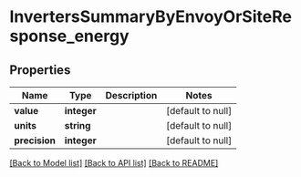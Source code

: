 # InvertersSummaryByEnvoyOrSiteResponse_energy

## Properties
Name | Type | Description | Notes
------------ | ------------- | ------------- | -------------
**value** | **integer** |  | [default to null]
**units** | **string** |  | [default to null]
**precision** | **integer** |  | [default to null]

[[Back to Model list]](../README.md#documentation-for-models) [[Back to API list]](../README.md#documentation-for-api-endpoints) [[Back to README]](../README.md)


